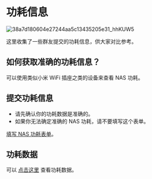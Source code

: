 # 功耗信息

![38a7d180604e27244aa5c13435205e31_hhKUW5](https://img-1255332810.cos.ap-chengdu.myqcloud.com/38a7d180604e27244aa5c13435205e31_hhKUW5.jpg)

这里收集了一些群友提交的功耗信息，供大家对比参考。

## 如何获取准确的功耗信息？

可以使用类似小米 WiFi 插座之类的设备来查看 NAS 功耗。

## 提交功耗信息

- 请先确认你的功耗数据是准确的。
- 如果你无法确定准确的 NAS 功耗，请不要填写这个表单。

[填写 NAS 功耗表单](https://jsj.top/f/nofBDL)。

## 功耗数据

可以 [点击这里](https://wiki.slarker.me/nas_power.html) 查看功耗数据。